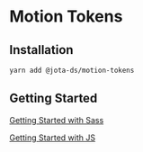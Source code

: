 # Motion Tokens

## Installation

```bash
yarn add @jota-ds/motion-tokens
```

## Getting Started

[Getting Started with Sass](./docs/GETTING_STARTED_SASS.md)

[Getting Started with JS](./docs/GETTING_STARTED_JS.md)
